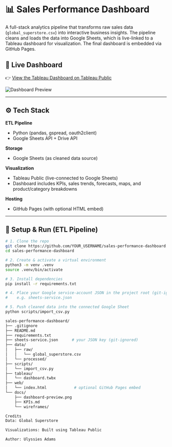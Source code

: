 # 📊 Sales Performance Dashboard

A full-stack analytics pipeline that transforms raw sales data (`global_superstore.csv`) into interactive business insights. The pipeline cleans and loads the data into Google Sheets, which is live-linked to a Tableau dashboard for visualization. The final dashboard is embedded via GitHub Pages.

## 🔗 Live Dashboard

👉 [View the Tableau Dashboard on Tableau Public](https://public.tableau.com/views/SalesDashboard_17543609469410/Dashboard1)

![Dashboard Preview](./docs/dashboard-preview.png)

---

## ⚙️ Tech Stack

**ETL Pipeline**
- Python (pandas, gspread, oauth2client)
- Google Sheets API + Drive API

**Storage**
- Google Sheets (as cleaned data source)

**Visualization**
- Tableau Public (live-connected to Google Sheets)
- Dashboard includes KPIs, sales trends, forecasts, maps, and product/category breakdowns

**Hosting**
- GitHub Pages (with optional HTML embed)

---

## 🚀 Setup & Run (ETL Pipeline)

```bash
# 1. Clone the repo
git clone https://github.com/YOUR_USERNAME/sales-performance-dashboard.git
cd sales-performance-dashboard

# 2. Create & activate a virtual environment
python3 -m venv .venv
source .venv/bin/activate

# 3. Install dependencies
pip install -r requirements.txt

# 4. Place your Google service-account JSON in the project root (git-ignored)
#    e.g. sheets-service.json

# 5. Push cleaned data into the connected Google Sheet
python scripts/import_csv.py

sales-performance-dashboard/
├── .gitignore
├── README.md
├── requirements.txt
├── sheets-service.json      # your JSON key (git-ignored)
├── data/
│   ├── raw/
│   │   └── global_superstore.csv
│   └── processed/
├── scripts/
│   └── import_csv.py
├── tableau/
│   └── dashboard.twbx
├── web/
│   └── index.html            # optional GitHub Pages embed
└── docs/
    ├── dashboard-preview.png
    ├── KPIs.md
    └── wireframes/

Credits
Data: Global Superstore

Visualizations: Built using Tableau Public

Author: Ulyssies Adams

